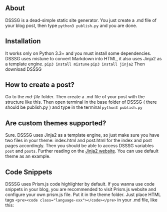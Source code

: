## About
DSSSG is a dead-simple static site generator. You just create a .md file of your blog post, then type
`python3 publish.py`
and you are done.
## Installation
It works only on Python 3.3+ and you must install some dependencies. DSSSG uses mistune to convert Markdown into HTML, it also uses Jinja2 as a template engine.
    `pip3 install mistune`
    `pip3 install jinja2`
Then download DSSSG
## How to create a post?
Go to the *md-file* folder. Then create a .md file of your post with the structure like this. Then open terminal in the base folder of DSSSG ( there should be publish.py ) and type in the terminal `python3 publish.py`
## Are custom themes supported?
Sure. DSSSG uses Jinja2 as a template engine, so just make sure you have two files in your theme: index.html and post.html for the index and post pages accordingly.
Then you should be able to access DSSSG variables `post` and `posts`.
Further reading on the [Jinja2 website](http://jinja.pocoo.org/docs/2.9/templates/ "Jinja2 website").
You can use default theme as an example.
## Code Snippets
DSSSG uses Prism.js code highlighter by default. If you wanna use code snippets in your blog, you are recommended to visit Prism.js website and configure your own prism.js file. Put it in the theme folder.
Just place HTML tags `<pre><code class="language-xxx"></code></pre>` in your .md file, like this: